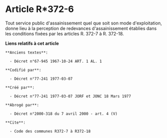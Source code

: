 # Article R*372-6

Tout service public d'assainissement quel que soit son mode d'exploitation, donne lieu à la perception de redevances
d'assainissement établies dans les conditions fixées par les articles R. 372-7 à R. 372-18.

**Liens relatifs à cet article**

	**Anciens textes**:

	  - Décret n°67-945 1967-10-24 ART. 1 AL. 1

	**Codifié par**:

	  - Décret n°77-241 1977-03-07

	**Créé par**:

	  - Décret n°77-241 1977-03-07 JORF et JONC 18 Mars 1977

	**Abrogé par**:

	  - Décret n°2000-318 du 7 avril 2000 - art. 4 (V)

	**Cite**:

	  - Code des communes R372-7 à R372-18
